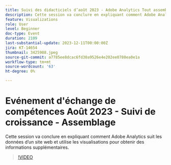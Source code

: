 ```yaml
---
title: Suivi des didacticiels d’août 2023 - Adobe Analytics Tout assembler
description: Cette session va conclure en expliquant comment Adobe Analytics suit les données d’un site web et utilise les visualisations pour obtenir des informations supplémentaires.
feature: Visualizations
role: User
level: Beginner
doc-type: Event
duration: 2109
last-substantial-update: 2023-12-11T00:00:00Z
jira: KT-14654
thumbnail: 3425988.jpeg
source-git-commit: a7785ee8dcac6fd30a9526e4e202ee0780ea0e1a
workflow-type: tm+mt
source-wordcount: '63'
ht-degree: 0%

---
```



# Evénement d&#39;échange de compétences Août 2023 - Suivi de croissance - Assemblage

Cette session va conclure en expliquant comment Adobe Analytics suit les données d’un site web et utilise les visualisations pour obtenir des informations supplémentaires.

>[!VIDEO](https://video.tv.adobe.com/v/3425988/?learn=on)
